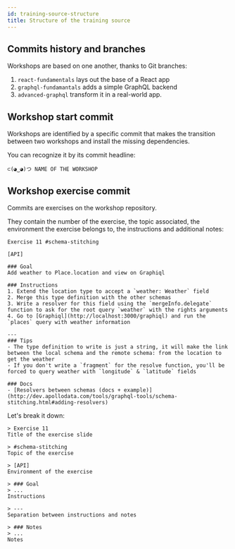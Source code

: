 ```yaml
---
id: training-source-structure
title: Structure of the training source
---
```


## Commits history and branches

Workshops are based on one another, thanks to Git branches:

1. `react-fundamentals` lays out the base of a React app
2. `graphql-fundamantals` adds a simple GraphQL backend
3. `advanced-graphql` transform it in a real-world app.

## Workshop start commit

Workshops are identified by a specific commit that makes the transition between two workshops and install the missing dependencies.

You can recognize it by its commit headline:

```
⊂(◕‿◕)つ NAME OF THE WORKSHOP
```

## Workshop exercise commit

Commits are exercises on the workshop repository.

They contain the number of the exercise, the topic associated, the environment the exercise belongs to, the instructions and additional notes:

```
Exercise 11 #schema-stitching

[API]

### Goal
Add weather to Place.location and view on Graphiql

### Instructions
1. Extend the location type to accept a `weather: Weather` field
2. Merge this type definition with the other schemas
3. Write a resolver for this field using the `mergeInfo.delegate` function to ask for the root query `weather` with the rights arguments
4. Go to [Graphiql](http://localhost:3000/graphiql) and run the `places` query with weather information

---
### Tips
- The type definition to write is just a string, it will make the link between the local schema and the remote schema: from the location to get the weather
- If you don't write a `fragment` for the resolve function, you'll be forced to query weather with `longitude` & `latitude` fields

### Docs
- [Resolvers between schemas (docs + example)](http://dev.apollodata.com/tools/graphql-tools/schema-stitching.html#adding-resolvers)
```

Let's break it down:

```
> Exercise 11
Title of the exercise slide

> #schema-stitching
Topic of the exercise

> [API]
Environment of the exercise

> ### Goal
> ...
Instructions

> ---
Separation between instructions and notes

> ### Notes
> ...
Notes
```
